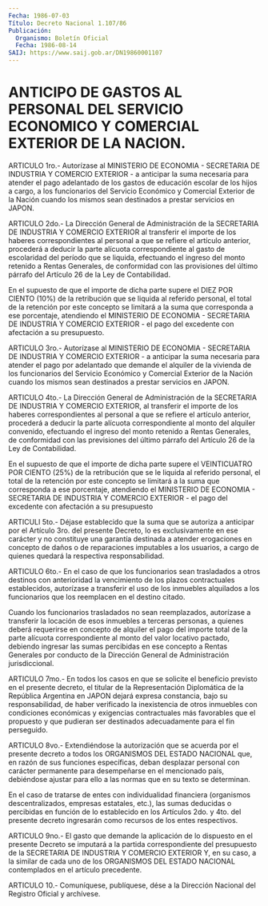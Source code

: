 ```yaml
---
Fecha: 1986-07-03
Título: Decreto Nacional 1.107/86
Publicación:
  Organismo: Boletín Oficial
  Fecha: 1986-08-14
SAIJ: https://www.saij.gob.ar/DN19860001107
---
```

# ANTICIPO DE GASTOS AL PERSONAL DEL SERVICIO ECONOMICO Y COMERCIAL EXTERIOR DE LA NACION.

<a id="1"></a>
ARTICULO  1ro.-  Autorízase  al  MINISTERIO  DE  ECONOMIA  - SECRETARIA  DE  INDUSTRIA Y COMERCIO EXTERIOR - a anticipar la suma necesaria  para  atender  el  pago  adelantado  de  los  gastos  de educación escolar  de  los  hijos  a  cargo, a los funcionarios del Servicio Económico y Comercial Exterior  de  la  Nación  cuando los mismos    sean    destinados  a  prestar  servicios  en  JAPON.

<a id="2"></a>
ARTICULO  2do.-  La  Dirección General de Administración de la SECRETARIA  DE  INDUSTRIA  Y COMERCIO  EXTERIOR  al  transferir  el importe  de  los haberes correspondientes  al  personal  a  que  se refiere  el  artículo   anterior,  procederá  a  deducir  la  parte alícuota correspondiente  al  gasto  de escolaridad del período que se  liquida,  efectuando el ingreso del  monto  retenido  a  Rentas Generales, de conformidad con  las  provisiones del último párrafo del Artículo 26 de la Ley de Contabilidad.

En el supuesto de que el importe de dicha  parte  supere  el  DIEZ POR  CIENTO (10%)  de  la  retribución  que se liquida al referido personal, el total de la retención por este  concepto se limitará a la suma que corresponda a ese porcentaje, atendiendo  el MINISTERIO DE  ECONOMIA  -  SECRETARIA DE INDUSTRIA Y COMERCIO EXTERIOR  -  el pago del excedente con afectación a su presupuesto.

<a id="3"></a>
ARTICULO  3ro.-  Autorízase  al  MINISTERIO  DE  ECONOMIA  - SECRETARIA  DE  INDUSTRIA Y COMERCIO EXTERIOR - a anticipar la suma necesaria para atender  el  pago  por  adelantado  que  demande  el alquiler  de la vivienda de los funcionarios del Servicio Económico y  Comercial    Exterior  de  la  Nación  cuando  los  mismos  sean destinados a prestar servicios en JAPON.

<a id="4"></a>
ARTICULO  4to.-  La  Dirección General de Administración de la SECRETARIA  DE  INDUSTRIA Y COMERCIO  EXTERIOR,  al  transferir  el importe  de los haberes  correspondientes  al  personal  a  que  se refiere  el   artículo  anterior,  procederá  a  deducir  la  parte alícuota correspondiente    al    monto  del  alquiler  convenido, efectuando el ingreso del monto retenido  a  Rentas  Generales,  de conformidad  con las previsiones del último párrafo del Artículo 26 de la Ley de Contabilidad.

En el supuesto  de  que  el  importe  de  dicha  parte  supere  el VEINTICUATRO  POR  CIENTO (25%) de la retribución que se le liquida al referido personal,  el  total  de la retención por este concepto se limitará a la suma que corresponda  a ese porcentaje, atendiendo el  MINISTERIO  DE ECONOMIA - SECRETARIA DE  INDUSTRIA  Y  COMERCIO EXTERIOR - el pago  del  excedente  con afectación a su presupuesto

<a id="5"></a>
ARTICULI 5to.- Déjase establecido que la suma que se autoriza a anticipar  por  el  Artículo  3ro.  del  presente  Decreto,  lo  es exclusivamente  en  ese  carácter  y  no  constituye  una  garantía destinada   a  atender  erogaciones  en  concepto  de  daños  o  de reparaciones  imputables a los usuarios, a cargo de quienes quedará la respectiva responsabilidad.

<a id="6"></a>
ARTICULO  6to.-  En  el  caso  de  que  los  funcionarios sean trasladados    a otros destinos con anterioridad la vencimiento  de los plazos contractuales  establecidos,  autorízase a transferir el uso  de  los  inmuebles  alquilados  a  los  funcionarios  que  los reemplacen en el destino citado.

Cuando    los   funcionarios  trasladados  no  sean  reemplazados, autorízase a transferir  la  locación  de esos inmuebles a terceras personas, a quienes deberá requerirse en  concepto  de  alquiler el pago  del  importe  total  de la parte alícuota correspondiente  al monto  del  valor locativo pactado,  debiendo  ingresar  las  sumas percibidas en  ese  concepto  a Rentas Generales por conducto de la Dirección General de Administración jurisdiccional.

<a id="7"></a>
ARTICULO  7mo.-  En  todos  los  casos  en  que se solicite el beneficio  previsto  en  el  presente  decreto,  el titular  de  la Representación  Diplomática  de  la  República Argentina  en  JAPON dejará  expresa  constancia,  bajo  su  responsabilidad,  de  haber verificado  la  inexistencia  de  otros inmuebles  con  condiciones económicas  y  exigencias  contractuales   más  favorables  que  el propuesto y que pudieran ser destinados adecuadamente  para  el fin perseguido.

<a id="8"></a>
ARTICULO 8vo.- Extendiéndose la autorización que se acuerda por el presente  decreto  a  todos  los  ORGANISMOS DEL ESTADO NACIONAL que,  en  razón  de  sus  funciones  específicas,  deban  desplazar personal  con  carácter  permanente  para    desempeñarse    en  el mencionado  país, debiéndose ajustar para ello a las normas que  en su texto se determinan.

En el caso de  tratarse  de  entes  con  individualidad financiera (organismos descentralizados, empresas estatales,  etc.), las sumas deducidas  o  percibidas  en  función  de  lo  establecido  en  los Artículos  2do.  y  4to.  del  presente  decreto  ingresarán   como recursos de los entes respectivos.

<a id="9"></a>
ARTICULO  9no.-  El  gasto  que  demande  la  aplicación de lo dispuesto   en  el  presente  Decreto  se  imputará  a  la  partida correspondiente  del  presupuesto  de  la SECRETARIA DE INDUSTRIA Y COMERCIO EXTERIOR Y, en su caso, a la similar  de  cada  uno de los ORGANISMOS   DEL  ESTADO  NACIONAL  contemplados  en  el  artículo precedente.

<a id="10"></a>
ARTICULO  10.-  Comuníquese,  publíquese,  dése a la Dirección Nacional del Registro Oficial y archívese.